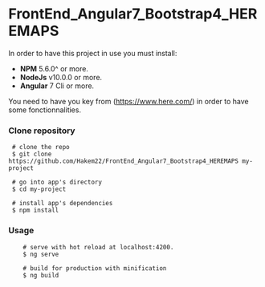 # FrontEnd_Angular7_Bootstrap4_HEREMAPS
In order to have this project in use you must install:
  - **NPM** 5.6.0^ or more.
  - **NodeJs** v10.0.0 or more.
  - **Angular** 7 Cli or more.
 
 You need to have you key from (https://www.here.com/) in order to have some fonctionnalities.
 

 ### Clone repository
     # clone the repo
     $ git clone https://github.com/Hakem22/FrontEnd_Angular7_Bootstrap4_HEREMAPS my-project
     
     # go into app's directory
     $ cd my-project
     
     # install app's dependencies
     $ npm install
     
### Usage

        # serve with hot reload at localhost:4200.
        $ ng serve
        
        # build for production with minification
        $ ng build
     
     
     
 
